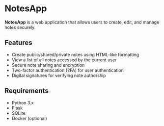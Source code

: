 # NotesApp

**NotesApp** is a web application that allows users to create, edit, and manage notes securely.

## Features

- Create public/shared/private notes using HTML-like formatting
- View a list of all notes accessed by the current user
- Secure note sharing and encryption
- Two-factor authentication (2FA) for user authentication
- Digital signatures for verifying note authorship

## Requirements

- Python 3.x
- Flask
- SQLite
- Docker (optional)


